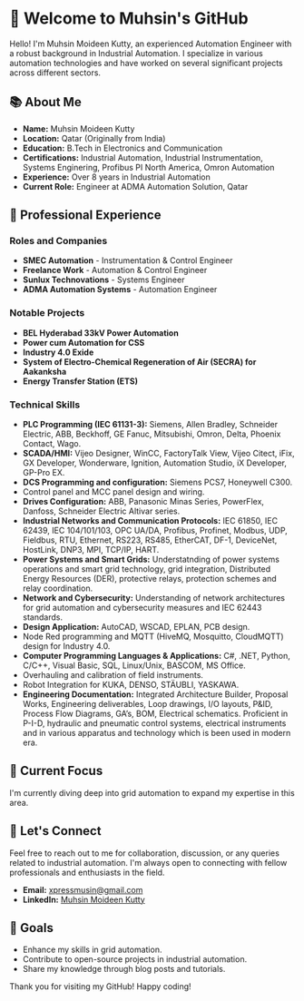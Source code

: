# 👋 Welcome to Muhsin's GitHub

Hello! I'm Muhsin Moideen Kutty, an experienced Automation Engineer with a robust background in Industrial Automation. I specialize in various automation technologies and have worked on several significant projects across different sectors.

## 📚 About Me

- **Name:** Muhsin Moideen Kutty
- **Location:** Qatar (Originally from India)
- **Education:** B.Tech in Electronics and Communication
- **Certifications:** Industrial Automation, Industrial Instrumentation, Systems Enginering, Profibus PI North America, Omron Automation
- **Experience:** Over 8 years in Industrial Automation
- **Current Role:** Engineer at ADMA Automation Solution, Qatar

## 💼 Professional Experience

### Roles and Companies
- **SMEC Automation** - Instrumentation & Control Engineer
- **Freelance Work** - Automation & Control Engineer
- **Sunlux Technovations** - Systems Engineer
- **ADMA Automation Systems** - Automation Engineer

### Notable Projects
- **BEL Hyderabad 33kV Power Automation**
- **Power cum Automation for CSS**
- **Industry 4.0 Exide**
- **System of Electro-Chemical Regeneration of Air (SECRA) for Aakanksha**
- **Energy Transfer Station (ETS)**

### Technical Skills
- **PLC Programming (IEC 61131-3):** Siemens, Allen Bradley, Schneider Electric, ABB, Beckhoff, GE Fanuc, Mitsubishi, Omron, Delta, Phoenix Contact, Wago.
- **SCADA/HMI:** Vijeo Designer, WinCC, FactoryTalk View, Vijeo Citect, iFix, GX Developer, Wonderware, Ignition, Automation Studio, iX Developer, GP-Pro EX.
- **DCS Programming and configuration:** Siemens PCS7, Honeywell C300.
- Control panel and MCC panel design and wiring.
- **Drives Configuration:** ABB, Panasonic Minas Series, PowerFlex, Danfoss, Schneider Electric Altivar series.
- **Industrial Networks and Communication Protocols:** IEC 61850, IEC 62439, IEC 104/101/103, OPC UA/DA, Profibus, Profinet, Modbus, UDP, Fieldbus, RTU, Ethernet, RS223, RS485, EtherCAT, DF-1, DeviceNet, HostLink,
  DNP3, MPI, TCP/IP, HART.
- **Power Systems and Smart Grids:** Understatnding of power systems operations and smart grid technology, grid integration, Distributed Energy Resources (DER), protective relays, protection schemes and relay 
  coordination.
- **Network and Cybersecurity:** Understanding of network architectures for grid automation and cybersecurity measures and IEC 62443 standards.
- **Design Application:** AutoCAD, WSCAD, EPLAN, PCB design.
- Node Red programming and MQTT (HiveMQ, Mosquitto, CloudMQTT) design for Industry 4.0.
- **Computer Programming Languages & Applications:** C#, .NET, Python, C/C++, Visual Basic, SQL, Linux/Unix, BASCOM, MS Office.
- Overhauling and calibration of field instruments.
- Robot Integration for KUKA, DENSO, STÄUBLI, YASKAWA.
- **Engineering Documentation:** Integrated Architecture Builder, Proposal Works, Engineering deliverables, Loop drawings, I/O layouts, P&ID, Process Flow Diagrams, GA’s, BOM, Electrical schematics.
  Proficient in P-I-D, hydraulic and pneumatic control systems, electrical instruments and in various apparatus and technology which is been used in modern era.

## 🌱 Current Focus
I'm currently diving deep into grid automation to expand my expertise in this area.


## 💬 Let's Connect
Feel free to reach out to me for collaboration, discussion, or any queries related to industrial automation. I'm always open to connecting with fellow professionals and enthusiasts in the field.

- **Email:** xpressmusin@gmail.com
- **LinkedIn:** [Muhsin Moideen Kutty](https://www.linkedin.com/in/muhsinmoideenkutty)

## 🎯 Goals
- Enhance my skills in grid automation.
- Contribute to open-source projects in industrial automation.
- Share my knowledge through blog posts and tutorials.

Thank you for visiting my GitHub! Happy coding!
